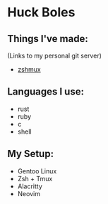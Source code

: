 # Huck Boles

## Things I've made:
(Links to my personal git server)
- [zshmux](https://git.huck.website/zshmux.git)


## Languages I use:
- rust
- ruby
- c
- shell

## My Setup:
- Gentoo Linux
- Zsh + Tmux
- Alacritty
- Neovim
